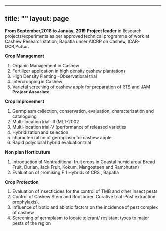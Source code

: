 ---
title: ""
layout: page
----
**From September,2016 to Januay, 2019**
**Project leader** in Research projects/experiments as per approved technical programme of work
at Cashew Research station, Bapatla under AICRP on Cashew, ICAR-DCR,Puttur.

**Crop Management**
1. Organic Management in Cashew
2. Fertilizer application in high density cashew plantations
3. High Density Planting –Observational trial
4. Intercropping in Cashew
5. Varietal screening of cashew apple for preparation of RTS and JAM
**Project Associate**

**Crop Improvement**
1. Germplasm collection, conservation, evaluation, characterization and cataloguing
2. Multi-location trial-III (MLT-2002
3. Multi-location trial-V (performance of released varieties
4. Hybridization and selection
5. characterization of germplasm for cashew apple
6. Rapid polyclonal hybrid evaluation trial
   
**Non plan Horticulture**
1. Introduction of Nontraditional fruit crops in Coastal humid area( Bread Fruit, Durian,
Jack Fruit, Kokum, Mangosteen and Rambhutan)
2. Evaluation of promising F 1 Hybrids of CRS , Bapatla
   
**Crop Protection**
1. Evaluation of insecticides for the control of TMB and other insect pests
2. Control of Cashew Stem and Root borer. Curative trial (Post extraction prophylaxis).
3. Influence of biotic and abiotic factors on the incidence of pest complex of cashew
4. Screening of germplasm to locate tolerant/ resistant types to major pests of the region

